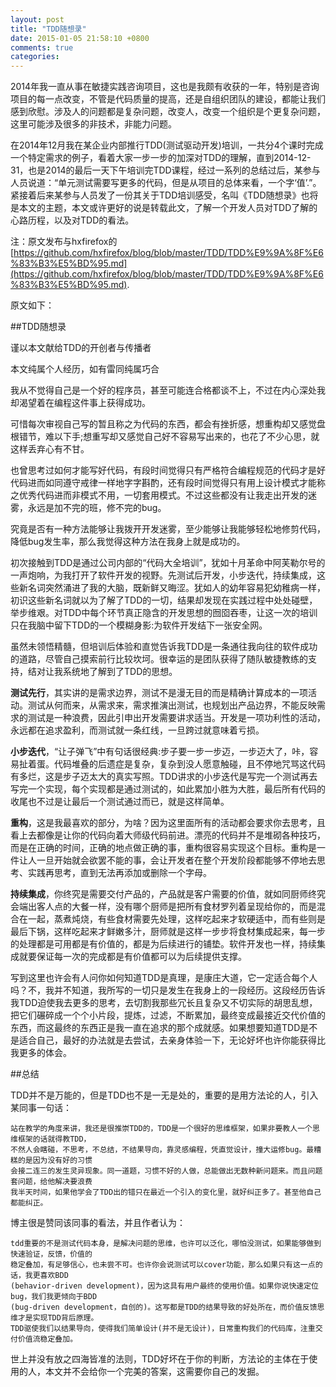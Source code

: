 ```yaml
---
layout: post
title: "TDD随想录"
date: 2015-01-05 21:58:10 +0800
comments: true
categories: 
---
```

2014年我一直从事在敏捷实践咨询项目，这也是我颇有收获的一年，特别是咨询项目的每一点改变，不管是代码质量的提高，还是自组织团队的建设，都能让我们感到欣慰。涉及人的问题都是复杂问题，改变人，改变一个组织是个更复杂问题，这里可能涉及很多的非技术，非能力问题。

在2014年12月我在某企业内部推行TDD(测试驱动开发)培训，一共分4个课时完成一个特定需求的例子，看着大家一步一步的加深对TDD的理解，直到2014-12-31，也是2014的最后一天下午培训完TDD课程，经过一系列的总结过后，某参与人员说道：“单元测试需要写更多的代码，但是从项目的总体来看，一个字‘值’.”。紧接着后来某参与人员发了一份其关于TDD培训感受，名叫《TDD随想录》也将是本文的主题，本文或许更好的说是转载此文，了解一个开发人员对TDD了解的心路历程，以及对TDD的看法。

注：原文发布与hxfirefox的[https://github.com/hxfirefox/blog/blob/master/TDD/TDD%E9%9A%8F%E6%83%B3%E5%BD%95.md](https://github.com/hxfirefox/blog/blob/master/TDD/TDD%E9%9A%8F%E6%83%B3%E5%BD%95.md).

原文如下：

##TDD随想录

谨以本文献给TDD的开创者与传播者

本文纯属个人经历，如有雷同纯属巧合

我从不觉得自己是一个好的程序员，甚至可能连合格都谈不上，不过在内心深处我却渴望着在编程这件事上获得成功。

可惜每次审视自己写的暂且称之为代码的东西，都会有挫折感，想重构却又感觉盘根错节，难以下手;想重写却又感觉自己好不容易写出来的，也花了不少心思，就这样丢弃心有不甘。

也曾思考过如何才能写好代码，有段时间觉得只有严格符合编程规范的代码才是好代码进而如同遵守戒律一样地字字斟酌，还有段时间觉得只有用上设计模式才能称之优秀代码进而非模式不用，一切套用模式。不过这些都没有让我走出开发的迷雾，永远是加不完的班，修不完的bug。

究竟是否有一种方法能够让我拨开开发迷雾，至少能够让我能够轻松地修剪代码，降低bug发生率，那么我觉得这种方法在我身上就是成功的。

初次接触到TDD是通过公司内部的“代码大全培训”，犹如十月革命中阿芙勒尔号的一声炮响，为我打开了软件开发的视野。先测试后开发，小步迭代，持续集成，这些新名词突然涌进了我的大脑，既新鲜又晦涩。犹如人的幼年容易犯幼稚病一样，初识这些新名词就以为了解了TDD的一切，结果却发现在实践过程中处处碰壁，举步维艰。对TDD中每个环节真正隐含的开发思想的囫囵吞枣，让这一次的培训只在我脑中留下TDD的一个模糊身影:为软件开发结下一张安全网。

虽然未领悟精髓，但培训后体验和直觉告诉我TDD是一条通往我向往的软件成功的道路，尽管自己摸索前行比较坎坷。很幸运的是团队获得了随队敏捷教练的支持，结对让我系统地了解到了TDD的思想。

**测试先行**，其实讲的是需求边界，测试不是漫无目的而是精确计算成本的一项活动。测试从何而来，从需求来，需求推演出测试，也规划出产品边界，不能反映需求的测试是一种浪费，因此引申出开发需要讲求适当。开发是一项功利性的活动，永远都在追求盈利，而测试就一条红线，一旦跨过就意味着亏损。

**小步迭代**，“让子弹飞”中有句话很经典:步子要一步一步迈，一步迈大了，咔，容易扯着蛋。代码堆叠的后遗症是复杂，复杂到没人愿意触碰，且不停地咒骂这代码有多烂，这是步子迈太大的真实写照。TDD讲求的小步迭代是写完一个测试再去写完一个实现，每个实现都是通过测试的，如此累加小胜为大胜，最后所有代码的收尾也不过是让最后一个测试通过而已，就是这样简单。

**重构**，这是我最喜欢的部分，为啥？因为这里面所有的活动都会要求你去思考，且看上去都像是让你的代码向着大师级代码前进。漂亮的代码并不是堆砌各种技巧，而是在正确的时间，正确的地点做正确的事，重构很容易实现这个目标。重构是一件让人一旦开始就会欲罢不能的事，会让开发者在整个开发阶段都能够不停地去思考、实践再思考，直到无法再添加或删除一个字母。

**持续集成**，你终究是需要交付产品的，产品就是客户需要的价值，就如同厨师终究会端出客人点的大餐一样，没有哪个厨师是把所有食材罗列着呈现给你的，而是混合在一起，蒸煮炖烧，有些食材需要先处理，这样吃起来才软硬适中，而有些则是最后下锅，这样吃起来才鲜嫩多汁，厨师就是这样一步步将食材集成起来，每一步的处理都是可用都是有价值的，都是为后续进行的铺垫。软件开发也一样，持续集成就要保证每一次的完成都是有价值都可以为后续提供支撑。

写到这里也许会有人问你如何知道TDD是真理，是康庄大道，它一定适合每个人吗？不，我并不知道，我所写的一切只是发生在我身上的一段经历。这段经历告诉我TDD迫使我去更多的思考，去切割我那些冗长且复杂又不切实际的胡思乱想，把它们碾碎成一个个小片段，提炼，过滤，不断累加，最终变成最接近交代价值的东西，而这最终的东西正是我一直在追求的那个成就感。如果想要知道TDD是不是适合自己，最好的办法就是去尝试，去亲身体验一下，无论好坏也许你能获得比我更多的体会。


##总结

TDD并不是万能的，但是TDD也不是一无是处的，重要的是用方法论的人，引入某同事一句话：

	站在教学的角度来讲，我还是很推崇TDD的，TDD是一个很好的思维框架，如果非要教人一个思维框架的话就得教TDD，
	不然人会瞎碰，不思考，不总结，不结果导向，靠灵感编程，凭直觉设计，撞大运修bug。最糟糕的是因为没有好的习惯
	会接二连三的发生灵异现象。同一道题，习惯不好的人做，总能做出无数种新问题来。而且问题套问题，给他解决要浪费
	我半天时间，如果他学会了TDD出的错只在最近一个引入的变化里，就好纠正多了。甚至他自己都能纠正。

博主很是赞同该同事的看法，并且作者认为：

	tdd重要的不是测试代码本身，是解决问题的思维，也许可以泛化，哪怕没测试，如果能够做到快速验证，反馈，价值的
	稳定叠加，有足够信心，也未尝不可。也许你会说测试可以cover功能，那么如果只有这一点的话，我更喜欢BDD
	(behavior-driven development)，因为这具有用户最终的使用价值。如果你说快速定位bug，我们我更倾向于BDD
	(bug-driven development，自创的)。这写都是TDD的结果导致的好处所在，而价值反馈思维才是实现TDD背后原理。
	TDD驱使我们以结果导向，使得我们简单设计(并不是无设计)，日常重构我们的代码库，注重交付价值流稳定叠加。

世上并没有放之四海皆准的法则，TDD好坏在于你的判断，方法论的主体在于使用的人，本文并不会给你一个完美的答案，这需要你自己的发掘。




